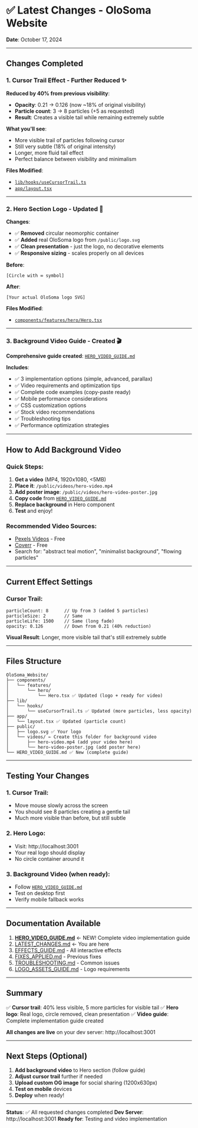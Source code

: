# ✅ Latest Changes - OloSoma Website

**Date**: October 17, 2024

---

## Changes Completed

### 1. **Cursor Trail Effect - Further Reduced** ✨

**Reduced by 40% from previous visibility**:
- **Opacity**: 0.21 → 0.126 (now ~18% of original visibility)
- **Particle count**: 3 → 8 particles (+5 as requested)
- **Result**: Creates a visible tail while remaining extremely subtle

**What you'll see**:
- More visible trail of particles following cursor
- Still very subtle (18% of original intensity)
- Longer, more fluid tail effect
- Perfect balance between visibility and minimalism

**Files Modified**:
- [`lib/hooks/useCursorTrail.ts`](lib/hooks/useCursorTrail.ts)
- [`app/layout.tsx`](app/layout.tsx)

---

### 2. **Hero Section Logo - Updated** 🎨

**Changes**:
- ✅ **Removed** circular neomorphic container
- ✅ **Added** real OloSoma logo from `/public/logo.svg`
- ✅ **Clean presentation** - just the logo, no decorative elements
- ✅ **Responsive sizing** - scales properly on all devices

**Before**:
```
[Circle with ∞ symbol]
```

**After**:
```
[Your actual OloSoma logo SVG]
```

**Files Modified**:
- [`components/features/hero/Hero.tsx`](components/features/hero/Hero.tsx)

---

### 3. **Background Video Guide - Created** 🎬

**Comprehensive guide created**: [`HERO_VIDEO_GUIDE.md`](HERO_VIDEO_GUIDE.md)

**Includes**:
- ✅ 3 implementation options (simple, advanced, parallax)
- ✅ Video requirements and optimization tips
- ✅ Complete code examples (copy-paste ready)
- ✅ Mobile performance considerations
- ✅ CSS customization options
- ✅ Stock video recommendations
- ✅ Troubleshooting tips
- ✅ Performance optimization strategies

---

## How to Add Background Video

### Quick Steps:

1. **Get a video** (MP4, 1920x1080, <5MB)
2. **Place it**: `/public/videos/hero-video.mp4`
3. **Add poster image**: `/public/videos/hero-video-poster.jpg`
4. **Copy code** from [`HERO_VIDEO_GUIDE.md`](HERO_VIDEO_GUIDE.md)
5. **Replace background** in Hero component
6. **Test** and enjoy!

### Recommended Video Sources:
- [Pexels Videos](https://www.pexels.com/videos/) - Free
- [Coverr](https://coverr.co/) - Free
- Search for: "abstract teal motion", "minimalist background", "flowing particles"

---

## Current Effect Settings

### Cursor Trail:
```tsx
particleCount: 8      // Up from 3 (added 5 particles)
particleSize: 2       // Same
particleLife: 1500    // Same (long fade)
opacity: 0.126        // Down from 0.21 (40% reduction)
```

**Visual Result**: Longer, more visible tail that's still extremely subtle

---

## Files Structure

```
OloSoma_Website/
├── components/
│   └── features/
│       └── hero/
│           └── Hero.tsx ✅ Updated (logo + ready for video)
├── lib/
│   └── hooks/
│       └── useCursorTrail.ts ✅ Updated (more particles, less opacity)
├── app/
│   └── layout.tsx ✅ Updated (particle count)
├── public/
│   ├── logo.svg ✅ Your logo
│   └── videos/ ← Create this folder for background video
│       ├── hero-video.mp4 (add your video here)
│       └── hero-video-poster.jpg (add poster here)
└── HERO_VIDEO_GUIDE.md ✅ New (complete guide)
```

---

## Testing Your Changes

### 1. Cursor Trail:
- Move mouse slowly across the screen
- You should see 8 particles creating a gentle tail
- Much more visible than before, but still subtle

### 2. Hero Logo:
- Visit: http://localhost:3001
- Your real logo should display
- No circle container around it

### 3. Background Video (when ready):
- Follow [`HERO_VIDEO_GUIDE.md`](HERO_VIDEO_GUIDE.md)
- Test on desktop first
- Verify mobile fallback works

---

## Documentation Available

1. **[HERO_VIDEO_GUIDE.md](HERO_VIDEO_GUIDE.md)** ← NEW! Complete video implementation guide
2. [LATEST_CHANGES.md](LATEST_CHANGES.md) ← You are here
3. [EFFECTS_GUIDE.md](EFFECTS_GUIDE.md) - All interactive effects
4. [FIXES_APPLIED.md](FIXES_APPLIED.md) - Previous fixes
5. [TROUBLESHOOTING.md](TROUBLESHOOTING.md) - Common issues
6. [LOGO_ASSETS_GUIDE.md](LOGO_ASSETS_GUIDE.md) - Logo requirements

---

## Summary

✅ **Cursor trail**: 40% less visible, 5 more particles for visible tail
✅ **Hero logo**: Real logo, circle removed, clean presentation
✅ **Video guide**: Complete implementation guide created

**All changes are live** on your dev server: http://localhost:3001

---

## Next Steps (Optional)

1. **Add background video** to Hero section (follow guide)
2. **Adjust cursor trail** further if needed
3. **Upload custom OG image** for social sharing (1200x630px)
4. **Test on mobile** devices
5. **Deploy** when ready!

---

**Status**: ✅ All requested changes completed
**Dev Server**: http://localhost:3001
**Ready for**: Testing and video implementation
